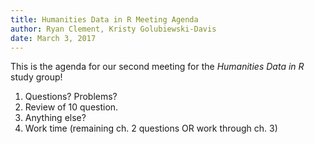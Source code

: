 ```yaml
---
title: Humanities Data in R Meeting Agenda
author: Ryan Clement, Kristy Golubiewski-Davis
date: March 3, 2017
---
```


This is the agenda for our second meeting for the _Humanities Data in R_ study group!

1. Questions? Problems?
2. Review of 10 question.
3. Anything else?
4. Work time (remaining ch. 2 questions OR work through ch. 3)
